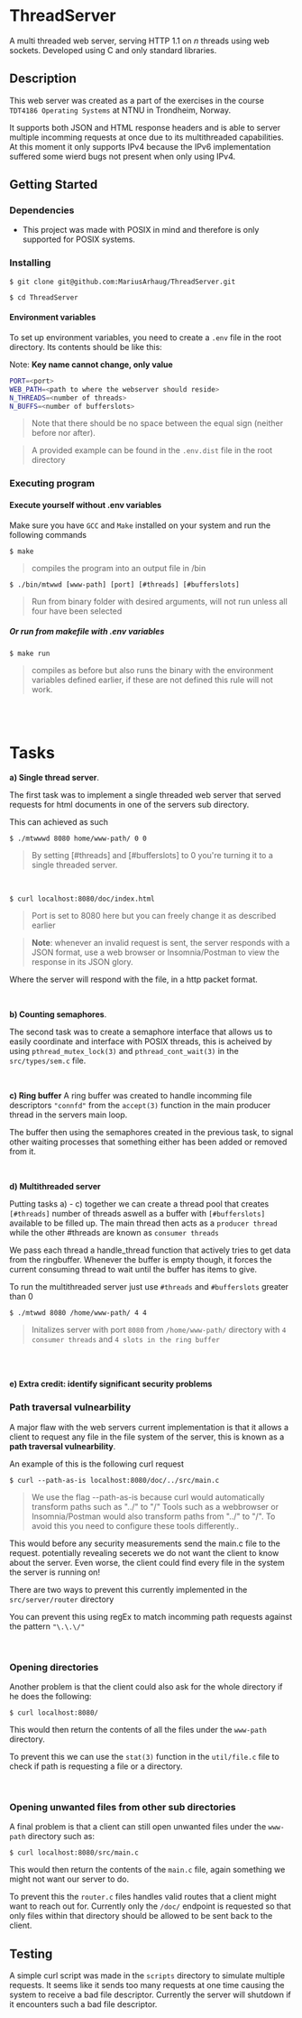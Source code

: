 # ThreadServer

A multi threaded web server, serving HTTP 1.1 on _n_ threads using web sockets. Developed using C and only standard libraries.

## Description

This web server was created as a part of the exercises in the course `TDT4186 Operating Systems` at NTNU in Trondheim, Norway.

It supports both JSON and HTML response headers and is able to server multiple incomming requests at once due to its multithreaded capabilities. At this moment it only supports IPv4 because the IPv6 implementation suffered some wierd bugs not present when only using IPv4.

## Getting Started

### Dependencies

- This project was made with POSIX in mind and therefore is only supported for POSIX systems.

### Installing

```
$ git clone git@github.com:MariusArhaug/ThreadServer.git
```

```
$ cd ThreadServer
```

#### Environment variables

To set up environment variables, you need to create a `.env` file in the root directory. Its contents should be like this:

Note: **Key name cannot change, only value**

```bash
PORT=<port>
WEB_PATH=<path to where the webserver should reside>
N_THREADS=<number of threads>
N_BUFFS=<number of bufferslots>

```

> Note that there should be no space between the equal sign (neither before nor after).

> A provided example can be found in the `.env.dist` file in the root directory

### Executing program

#### Execute yourself without .env variables

Make sure you have `GCC` and `Make` installed on your system and run the following commands

```shell
$ make
```

> compiles the program into an output file in /bin

```
$ ./bin/mtwwd [www-path] [port] [#threads] [#bufferslots]
```

> Run from binary folder with desired arguments, will not run unless all four have been selected

##### Or run from makefile with .env variables

```shell
$ make run
```

> compiles as before but also runs the binary with the environment variables defined earlier, if these are not defined this rule will not work.

<br />
<br />

# Tasks

**a) Single thread server**.

The first task was to implement a single threaded web server that served requests for html documents in one of the servers sub directory.

This can achieved as such

```shell
$ ./mtwwwd 8080 home/www-path/ 0 0
```

> By setting [#threads] and [#bufferslots] to 0 you're turning it to a single threaded server.

<br/>

```shell
$ curl localhost:8080/doc/index.html
```

> Port is set to 8080 here but you can freely change it as described earlier

> **Note**: whenever an invalid request is sent, the server responds with a JSON format, use a web browser or Insomnia/Postman to view the response in its JSON glory.

Where the server will respond with the file, in a http packet format.

<br/>

**b) Counting semaphores**.

The second task was to create a semaphore interface that allows us to easily coordinate and interface with POSIX threads, this is acheived by using `pthread_mutex_lock(3)` and `pthread_cont_wait(3)` in the `src/types/sem.c` file.

<br/>

**c) Ring buffer**
A ring buffer was created to handle incomming file descriptors `"connfd"` from the `accept(3)` function in the main producer thread in the servers main loop.

The buffer then using the semaphores created in the previous task, to signal other waiting processes that something either has been added or removed from it.

<br />

**d) Multithreaded server**

Putting tasks a) - c) together we can create a thread pool that creates ` [#threads]` number of threads aswell as a buffer with `[#bufferslots]` available to be filled up. The main thread then acts as a `producer thread` while the other #threads are known as `consumer threads`

We pass each thread a handle_thread function that actively tries to get data from the ringbuffer. Whenever the buffer is empty though, it forces the current consuming thread to wait until the buffer has items to give.

To run the multithreaded server just use `#threads` and `#bufferslots` greater than 0

```shell
$ ./mtwwd 8080 /home/www-path/ 4 4
```

> Initalizes server with port `8080` from `/home/www-path/` directory with `4 consumer threads` and `4 slots in the ring buffer`

<br />
<br />

**e) Extra credit: identify significant security problems**

### Path traversal vulnearbility

A major flaw with the web servers current implementation is that it allows a client to request any file in the file system of the server, this is known as a **path traversal vulnearbility**.

An example of this is the following curl request

```shell
$ curl --path-as-is localhost:8080/doc/../src/main.c
```

> We use the flag --path-as-is because curl would automatically transform paths such as "../" to "/"
> Tools such as a webbrowser or Insomnia/Postman would also transform paths from "../" to "/". To avoid this you need to configure these tools differently..

This would before any security measurements send the main.c file to the request. potentially revealing secerets we do not want the client to know about the server. Even worse, the client could find every file in the system the server is running on!

There are two ways to prevent this currently implemented in the `src/server/router` directory

You can prevent this using regEx to match incomming path requests against the pattern `"\.\.\/"`

<br />

### Opening directories

Another problem is that the client could also ask for the whole directory if he does the following:

```shell
$ curl localhost:8080/
```

This would then return the contents of all the files under the `www-path` directory.

To prevent this we can use the `stat(3)` function in the `util/file.c` file to check if path is requesting a file or a directory.

<br />

### Opening unwanted files from other sub directories

A final problem is that a client can still open unwanted files under the `www-path` directory such as:

```shell
$ curl localhost:8080/src/main.c
```

This would then return the contents of the `main.c` file, again something we might not want our server to do.

To prevent this the `router.c` files handles valid routes that a client might want to reach out for. Currently only the `/doc/` endpoint is requested so that only files within that directory should be allowed to be sent back to the client.

## Testing

A simple curl script was made in the `scripts` directory to simulate multiple requests. It seems like it sends too many requests at one time causing the system to receive a bad file descriptor. Currently the server will shutdown if it encounters such a bad file descriptor.
